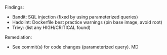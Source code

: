 


Findings:
- Bandit: SQL injection (fixed by using parameterized queries)
- Hadolint: Dockerfile best practice warnings (pin base image, avoid root)
- Trivy: (list any HIGH/CRITICAL found)

Remediation:
- See commit(s) for code changes (parameterized query).
MD
